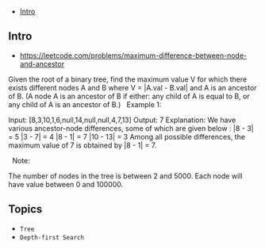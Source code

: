 - [Intro](#intro)

## Intro

- https://leetcode.com/problems/maximum-difference-between-node-and-ancestor

Given the root of a binary tree, find the maximum value V for which there exists different nodes A and B where V = |A.val - B.val| and A is an ancestor of B.
(A node A is an ancestor of B if either: any child of A is equal to B, or any child of A is an ancestor of B.)
 
Example 1:


Input: [8,3,10,1,6,null,14,null,null,4,7,13]
Output: 7
Explanation: 
We have various ancestor-node differences, some of which are given below :
|8 - 3| = 5
|3 - 7| = 4
|8 - 1| = 7
|10 - 13| = 3
Among all possible differences, the maximum value of 7 is obtained by |8 - 1| = 7.

 
Note:

The number of nodes in the tree is between 2 and 5000.
Each node will have value between 0 and 100000.



## Topics

- `Tree`
- `Depth-first Search`



